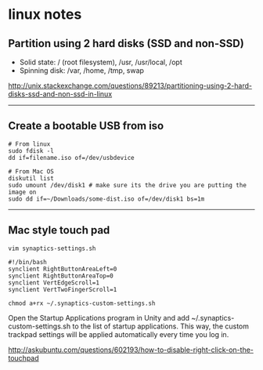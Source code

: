 # linux notes

## Partition using 2 hard disks (SSD and non-SSD)

* Solid state: / (root filesystem), /usr, /usr/local, /opt
* Spinning disk: /var, /home, /tmp, swap

http://unix.stackexchange.com/questions/89213/partitioning-using-2-hard-disks-ssd-and-non-ssd-in-linux

----

## Create a bootable USB from iso

```
# From linux
sudo fdisk -l
dd if=filename.iso of=/dev/usbdevice

# From Mac OS
diskutil list
sudo umount /dev/disk1 # make sure its the drive you are putting the image on
sudo dd if=~/Downloads/some-dist.iso of=/dev/disk1 bs=1m
```

----

## Mac style touch pad

```
vim synaptics-settings.sh

#!/bin/bash
synclient RightButtonAreaLeft=0
synclient RightButtonAreaTop=0
synclient VertEdgeScroll=1
synclient VertTwoFingerScroll=1

chmod a+rx ~/.synaptics-custom-settings.sh
```

Open the Startup Applications program in Unity and add ~/.synaptics-custom-settings.sh to the list of startup applications. This way, the custom trackpad settings will be applied automatically every time you log in.

http://askubuntu.com/questions/602193/how-to-disable-right-click-on-the-touchpad
